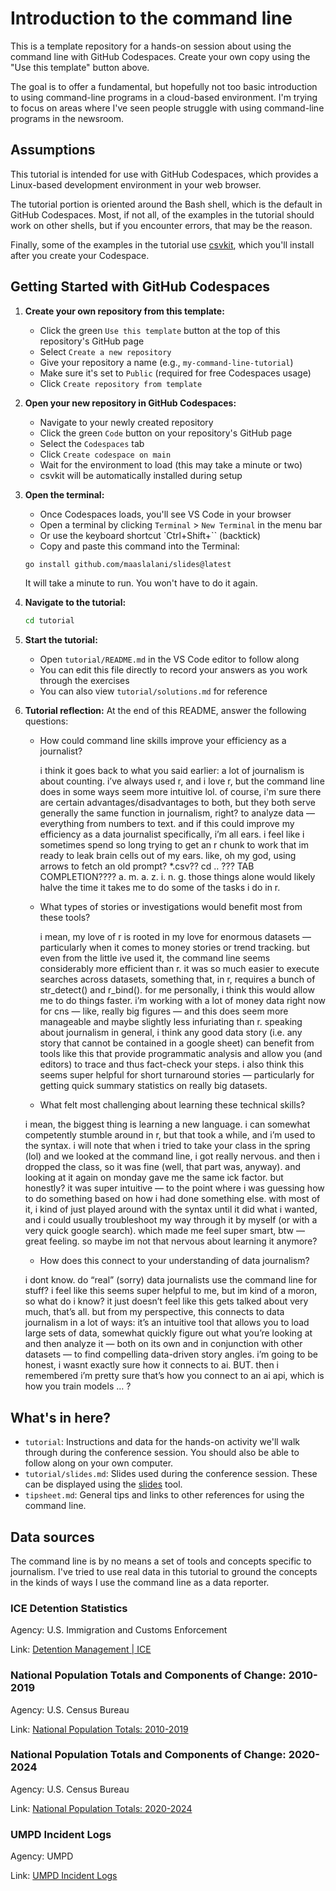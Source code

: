 # Introduction to the command line

This is a template repository for a hands-on session about using the command line with GitHub Codespaces. Create your own copy using the "Use this template" button above.

The goal is to offer a fundamental, but hopefully not too basic introduction to using command-line programs in a cloud-based environment. I'm trying to focus on areas where I've seen people struggle with using command-line programs in the newsroom. 

## Assumptions

This tutorial is intended for use with GitHub Codespaces, which provides a Linux-based development environment in your web browser.

The tutorial portion is oriented around the Bash shell, which is the default in GitHub Codespaces. Most, if not all, of the examples in the tutorial should work on other shells, but if you encounter errors, that may be the reason.

Finally, some of the examples in the tutorial use [csvkit](https://github.com/wireservice/csvkit), which you'll install after you create your Codespace.

## Getting Started with GitHub Codespaces

1. **Create your own repository from this template:**
   - Click the green `Use this template` button at the top of this repository's GitHub page
   - Select `Create a new repository`
   - Give your repository a name (e.g., `my-command-line-tutorial`)
   - Make sure it's set to `Public` (required for free Codespaces usage)
   - Click `Create repository from template`

2. **Open your new repository in GitHub Codespaces:**
   - Navigate to your newly created repository
   - Click the green `Code` button on your repository's GitHub page
   - Select the `Codespaces` tab
   - Click `Create codespace on main`
   - Wait for the environment to load (this may take a minute or two)
   - csvkit will be automatically installed during setup

3. **Open the terminal:**
   - Once Codespaces loads, you'll see VS Code in your browser
   - Open a terminal by clicking `Terminal` > `New Terminal` in the menu bar
   - Or use the keyboard shortcut `Ctrl+Shift+\`` (backtick)
   - Copy and paste this command into the Terminal:

   ```bash
   go install github.com/maaslalani/slides@latest
   ```

   It will take a minute to run. You won't have to do it again.

4. **Navigate to the tutorial:**
   ```bash
   cd tutorial
   ```

5. **Start the tutorial:**
   - Open `tutorial/README.md` in the VS Code editor to follow along
   - You can edit this file directly to record your answers as you work through the exercises
   - You can also view `tutorial/solutions.md` for reference

6. **Tutorial reflection:**
   At the end of this README, answer the following questions:
   - How could command line skills improve your efficiency as a journalist?
      
      i think it goes back to what you said earlier: a lot of journalism is about counting. i’ve always used r, and i love r, but the command line does in some ways seem more intuitive lol. of course, i'm sure there are certain advantages/disadvantages to both, but they both serve generally the same function in journalism, right? to analyze data — everything from numbers to text. and if this could improve my efficiency as a data journalist specifically, i’m all ears. i feel like i sometimes spend so long trying to get an r chunk to work that im ready to leak brain cells out of my ears. like, oh my god, using arrows to fetch an old prompt? *.csv?? cd .. ??? TAB COMPLETION???? a. m. a. z. i. n. g. those things alone would likely halve the time it takes me to do some of the tasks i do in r. 

   - What types of stories or investigations would benefit most from these tools?
      
      i mean, my love of r is rooted in my love for enormous datasets — particularly when it comes to money stories or trend tracking. but even from the little ive used it, the command line seems considerably more efficient than r. it was so much easier to execute searches across datasets, something that, in r, requires a bunch of str_detect() and r_bind(). for me personally, i think this would allow me to do things faster. i’m working with a lot of money data right now for cns — like, really big figures — and this does seem more manageable and maybe slightly less infuriating than r. speaking about journalism in general, i think any good data story (i.e. any story that cannot be contained in a google sheet) can benefit from tools like this that provide programmatic analysis and allow you (and editors) to trace and thus fact-check your steps. i also think this seems super helpful for short turnaround stories — particularly for getting quick summary statistics on really big datasets.

   - What felt most challenging about learning these technical skills?

   i mean, the biggest thing is learning a new language. i can somewhat competently stumble around in r, but that took a while, and i’m used to the syntax. i will note that when i tried to take your class in the spring (lol) and we looked at the command line, i got really nervous. and then i dropped the class, so it was fine (well, that part was, anyway). and looking at it again on monday gave me the same ick factor. but honestly? it was super intuitive — to the point where i was guessing how to do something based on how i had done something else. with most of it, i kind of just played around with the syntax until it did what i wanted, and i could usually troubleshoot my way through it by myself (or with a very quick google search). which made me feel super smart, btw — great feeling. so maybe im not that nervous about learning it anymore?

   - How does this connect to your understanding of data journalism?
   
   i dont know. do “real” (sorry) data journalists use the command line for stuff? i feel like this seems super helpful to me, but im kind of a moron, so what do i know? it just doesn’t feel like this gets talked about very much, that’s all. but from my perspective, this connects to data journalism in a lot of ways: it’s an intuitive tool that allows you to load large sets of data, somewhat quickly figure out what you’re looking at and then analyze it — both on its own and in conjunction with other datasets — to find compelling data-driven story angles. i’m going to be honest, i wasnt exactly sure how it connects to ai. BUT. then i remembered i’m pretty sure that’s how you connect to an ai api, which is how you train models … ?

## What's in here?

- `tutorial`: Instructions and data for the hands-on activity we'll walk through during the conference session. You should also be able to follow along on your own computer.
- `tutorial/slides.md`: Slides used during the conference session. These can be displayed using the [slides](https://github.com/maaslalani/slides) tool.
- `tipsheet.md`: General tips and links to other references for using the command line.

## Data sources

The command line is by no means a set of tools and concepts specific to journalism. I've tried to use real data in this tutorial to ground the concepts in the kinds of ways I use the command line as a data reporter.

### ICE Detention Statistics 

Agency: U.S. Immigration and Customs Enforcement

Link: [Detention Management | ICE](https://www.ice.gov/detain/detention-management)

### National Population Totals and Components of Change: 2010-2019

Agency: U.S. Census Bureau

Link: [National Population Totals: 2010-2019](https://www.census.gov/data/tables/time-series/demo/popest/2010s-national-total.html)

### National Population Totals and Components of Change: 2020-2024

Agency: U.S. Census Bureau

Link: [National Population Totals: 2020-2024](https://www.census.gov/data/tables/time-series/demo/popest/2020s-national-total.html#v2023)

### UMPD Incident Logs

Agency: UMPD

Link: [UMPD Incident Logs](https://umpd.umd.edu/statistics-reports/daily-crime-and-incident-logs)
